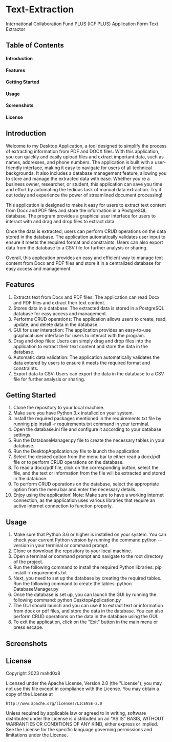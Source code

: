 # Text-Extraction
International Collaboration Fund PLUS (ICF PLUS) Application Form Text Extractor

## Table of Contents
#### Introduction
#### Features
#### Getting Started
#### Usage
#### Screenshots
#### License

## Introduction
Welcome to my Desktop Application, a tool designed to simplify the process of extracting information from PDF and DOCX files. With this application, you can quickly and easily upload files and extract important data, such as names, addresses, and phone numbers. The application is built with a user-friendly interface, making it easy to navigate for users of all technical backgrounds. It also includes a database management feature, allowing you to store and manage the extracted data with ease. Whether you're a business owner, researcher, or student, this application can save you time and effort by automating the tedious task of manual data extraction. Try it out today and experience the power of streamlined document processing!

This application is designed to make it easy for users to extract text content from Docx and PDF files and store the information in a PostgreSQL database. The program provides a graphical user interface for users to interact with and drag and drop files to extract data.

Once the data is extracted, users can perform CRUD operations on the data stored in the database. The application automatically validates user input to ensure it meets the required format and constraints. Users can also export data from the database to a CSV file for further analysis or sharing.

Overall, this application provides an easy and efficient way to manage text content from Docx and PDF files and store it in a centralized database for easy access and management.

## Features
1. Extracts text from Docx and PDF files: The application can read Docx and PDF files and extract their text content.
2. Stores data in a database: The extracted data is stored in a PostgreSQL database for easy access and management.
3. Performs CRUD operations: The application allows users to create, read, update, and delete data in the database.
4. GUI for user interaction: The application provides an easy-to-use graphical user interface for users to interact with the program.
5. Drag and drop files: Users can simply drag and drop files into the application to extract their text content and store the data in the database.
6. Automatic data validation: The application automatically validates the data entered by users to ensure it meets the required format and constraints.
7. Export data to CSV: Users can export the data in the database to a CSV file for further analysis or sharing.

## Getting Started
1.  Clone the repository to your local machine.
2.  Make sure you have Python 3.x installed on your system.
3.  Install the required packages mentioned in the requirements.txt file by running pip install -r requirements.txt command in your terminal.
4.  Open the database.ini file and configure it according to your database settings.
5.  Run the DatabaseManager.py file to create the necessary tables in your database.
6.  Run the DesktopApplication.py file to launch the application.
7.  Select the desired option from the menu bar to either read a docx/pdf file or to perform CRUD operations on the database.
8.  To read a docx/pdf file, click on the corresponding button, select the file, and the text or information from the file will be extracted and stored in the database.
9.  To perform CRUD operations on the database, select the appropriate option from the menu bar and enter the necessary details.
10. Enjoy using the application!
Note: Make sure to have a working internet connection, as the application uses various libraries that require an active internet connection to function properly.

## Usage
1. Make sure that Python 3.6 or higher is installed on your system. You can check your current Python version by running the command python --version in your terminal or command prompt.
2. Clone or download the repository to your local machine.
3. Open a terminal or command prompt and navigate to the root directory of the project.
4. Run the following command to install the required Python libraries:
    pip install -r requirements.txt
5. Next, you need to set up the database by creating the required tables. Run the following command to create the tables:
    python DatabaseManager.py
6. Once the database is set up, you can launch the GUI by running the following command:
    python DesktopApplication.py
7. The GUI should launch and you can use it to extract text or information from docx or pdf files, and store the data in the database. You can also perform CRUD operations on the data in the database using the GUI.
8. To exit the application, click on the "Exit" button in the main menu or press escape.

## Screenshots


## License
Copyright 2023 mahd0x8

Licensed under the Apache License, Version 2.0 (the "License");
you may not use this file except in compliance with the License.
You may obtain a copy of the License at

    http://www.apache.org/licenses/LICENSE-2.0

Unless required by applicable law or agreed to in writing, software
distributed under the License is distributed on an "AS IS" BASIS,
WITHOUT WARRANTIES OR CONDITIONS OF ANY KIND, either express or implied.
See the License for the specific language governing permissions and
limitations under the License.
